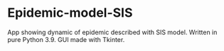 # Epidemic-model-SIS
App showing dynamic of epidemic described with SIS model. 
Written in pure Python 3.9. GUI made with Tkinter. 

